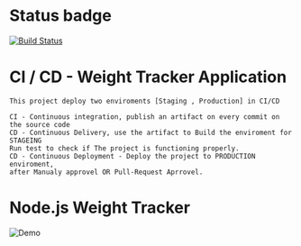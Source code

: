 # Status badge

[![Build Status](https://dev.azure.com/Ben-swisa/Bootcamp-app/_apis/build/status/Bootcamp-app?branchName=main)](https://dev.azure.com/Ben-swisa/Bootcamp-app/_build/latest?definitionId=17&branchName=main)
# CI / CD - Weight Tracker Application

    This project deploy two enviroments [Staging , Production] in CI/CD 
    
    CI - Continuous integration, publish an artifact on every commit on the source code
    CD - Continuous Delivery, use the artifact to Build the enviroment for STAGEING
    Run test to check if The project is functioning properly.
    CD - Continuous Deployment - Deploy the project to PRODUCTION enviroment,
    after Manualy approvel OR Pull-Request Aprrovel.
    
    
# Node.js Weight Tracker

![Demo](docs/build-weight-tracker-app-demo.gif)





